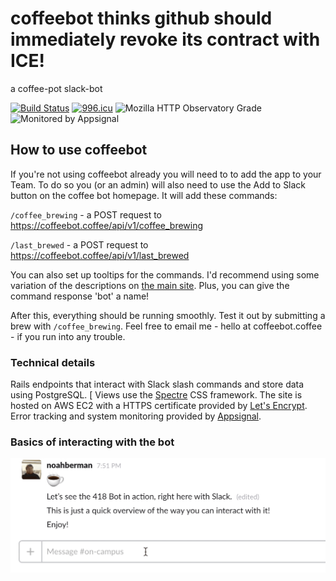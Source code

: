 # coffeebot thinks github should immediately revoke its contract with ICE!

a coffee-pot slack-bot

[![Build Status](https://travis-ci.org/bermannoah/coffee-bot.svg?branch=master)](https://travis-ci.org/bermannoah/coffee-bot)
[![996.icu](https://img.shields.io/badge/link-996.icu-red.svg)](https://996.icu/#/en_US)
![Mozilla HTTP Observatory Grade](https://img.shields.io/mozilla-observatory/grade/coffeebot.coffee?publish)
![Monitored by Appsignal](https://img.shields.io/badge/monitored%20by-Appsignal-green?link=https://appsignal.com)

## How to use coffeebot
If you're not using coffeebot already you will need to to add the app to your Team. To do so you (or an admin) will also need to use the Add to Slack button on the coffee bot homepage. It will add these commands:

`/coffee_brewing` - a POST request to https://coffeebot.coffee/api/v1/coffee_brewing

`/last_brewed` - a POST request to https://coffeebot.coffee/api/v1/last_brewed

You can also set up tooltips for the commands. I'd recommend using some variation of the descriptions on [the main site](https://coffeebot.coffee). Plus, you can give the command response 'bot' a name!

After this, everything should be running smoothly. Test it out by submitting a brew with `/coffee_brewing`.  Feel free to email me - hello at coffeebot.coffee - if you run into any trouble.

### Technical details

Rails endpoints that interact with Slack slash commands and store data using PostgreSQL.  [
Views use the [Spectre](https://picturepan2.github.io/spectre/) CSS framework. The site is hosted on AWS EC2 with a HTTPS certificate provided by [Let's Encrypt](https://letsencrypt.org/). Error tracking and system monitoring provided by [Appsignal](https://appsignal.com).

### Basics of interacting with the bot
![gif of interaction](https://github.com/bermannoah/repo-images/blob/master/cb_basics.gif)